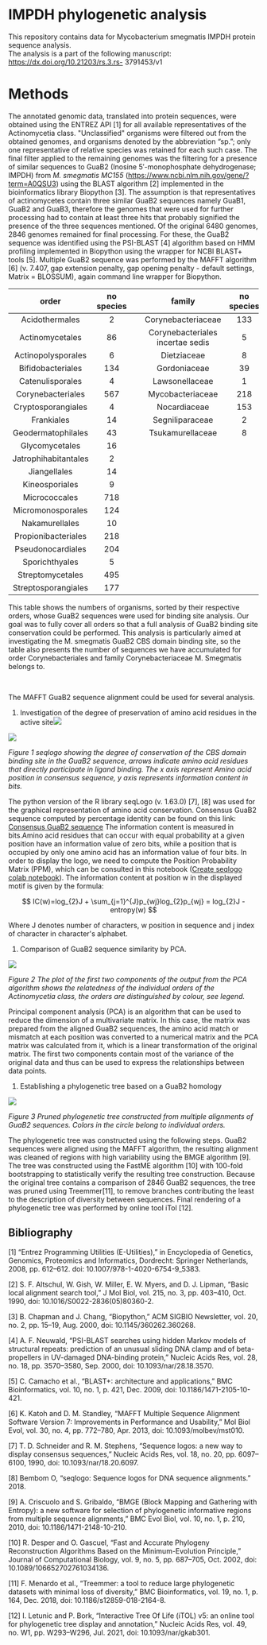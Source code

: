 # IMPDH phylogenetic analysis
This repository contains data for Mycobacterium smegmatis IMPDH protein sequence analysis.<br>
The analysis is a part of the following manuscript: https://dx.doi.org/10.21203/rs.3.rs-
3791453/v1

# Methods

The annotated genomic data, translated into protein sequences, were obtained using the ENTREZ API  [1] for all available representatives of the Actinomycetia class. "Unclassified" organisms were filtered out from the obtained genomes, and organisms denoted by the abbreviation “sp.”; only one representative of relative species was retained for each such case. The final filter applied to the remaining genomes was the filtering  for a presence of similar sequences to GuaB2 (Inosine 5′-monophosphate dehydrogenase; IMPDH) from *M. smegmatis MC155* (https://www.ncbi.nlm.nih.gov/gene/?term=A0QSU3) using the BLAST algorithm [2] implemented in the bioinformatics library Biopython [3]. The assumption is that representatives of actinomycetes contain three similar GuaB2 sequences namely GuaB1, GuaB2 and GuaB3, therefore the genomes that were used for further processing had to contain at least three hits that probably signified the presence of the three sequences mentioned. Of the original 6480 genomes, 2846 genomes remained for final processing. For these, the GuaB2 sequence was identified using the PSI-BLAST [4] algorithm based on HMM profiling implemented in Biopython using the wrapper for NCBI BLAST+ tools [5].  Multiple GuaB2 sequence was performed by the MAFFT algorithm [6] (v. 7.407, gap extension penalty, gap opening penalty - default settings, Matrix = BLOSSUM), again command line wrapper for Biopython.

|**order**|**no species**| |**family**|**no species**| |**genus**|**no species**|
| :-: | :-: | :- | :-: | :-: | :- | :-: | :-: |
|Acidothermales|2| |Corynebacteriaceae|133| |Hoyosella|5|
|Actinomycetales|86| |Corynebacteriales incertae sedis|5| |Mycobacterium|123|
|Actinopolysporales|6| |Dietziaceae|8| |Mycobacteroides|8|
|Bifidobacteriales|134| |Gordoniaceae|39| |Mycolicibacillus|2|
|Catenulisporales|4| |Lawsonellaceae|1| |Mycolicibacter|9|
|Corynebacteriales|567| |Mycobacteriaceae|218| |Mycolicibacterium|71|
|Cryptosporangiales|4| |Nocardiaceae|153| | | |
|Frankiales|14| |Segniliparaceae|2| | | |
|Geodermatophilales|43| |Tsukamurellaceae|8| | | |
|Glycomycetales|16| | | | | | |
|Jatrophihabitantales|2| | | | | | |
|Jiangellales|14| | | | | | |
|Kineosporiales|9| | | | | | |
|Micrococcales|718| | | | | | |
|Micromonosporales|124| | | | | | |
|Nakamurellales|10| | | | | | |
|Propionibacteriales|218| | | | | | |
|Pseudonocardiales|204| | | | | | |
|Sporichthyales|5| | | | | | |
|Streptomycetales|495| | | | | | |
|Streptosporangiales|177| | | | | | |

This table shows the numbers of organisms, sorted by their respective orders, whose GuaB2 sequences were used for binding site analysis. Our goal was to fully cover all orders so that a full analysis of GuaB2 binding site conservation could be performed. This analysis is particularly aimed at investigating the M. 
smegmatis GuaB2 CBS domain binding site, so the table also presents the number of sequences we have accumulated for order Corynebacteriales and family Corynebacteriaceae M. Smegmatis belongs to.


  
  <br>




The MAFFT GuaB2 sequence alignment could be used for several analysis.

1. Investigation of the degree of preservation of amino acid residues in the active site![](Aspose.Words.da738674-2570-4d85-9b35-ffd0b162fa95.001.png)

![](figures/logo_Guab2_Binding_Sites.png)

*Figure 1 seqlogo showing the degree of conservation of the CBS domain binding site in the GuaB2 sequence, arrows indicate amino acid residues that directly participate in ligand binding. The x axis represent Amino acid position in consensus sequence, y axis represents information content in bits.*

The python version of the R library seqLogo (v. 1.63.0) [7], [8] was used for the graphical representation of amino acid conservation. Consensus GuaB2 sequence computed by percentage identity can be found on this link: [Consensus GuaB2 sequence](data/all/Consensus_GuaB2_MAFFT_aligment.fasta)  The information content is measured in bits.Amino acid residues that can occur with equal probability at a given position have an information value of zero bits, while a position that is occupied by only one amino acid has an information value of four bits. In order to display the logo, we need to compute the Position Probability Matrix (PPM), which can be consulted in this notebook ([Create seqlogo colab notebook](https://colab.research.google.com/drive/1k_jFWg-pDz4aJW7baFWaSR2Ztzuj6lOH?usp=sharing)). The information content at position w in the displayed motif is given by the formula:

$$
IC(w)=log_{2}J + \sum_{j=1}^{J}p_{wj}log_{2}p_{wj} = log_{2}J - entropy(w)
$$

Where J denotes number of characters, w position in sequence and j index of character in character's alphabet.<br>



1. Comparison of GuaB2 sequence similarity by PCA.

![](figures/PCA_all.png)

*Figure 2 The plot of the first two components of the output from the PCA algorithm shows the relatedness of the individual orders of the Actinomycetia class, the orders are distinguished by colour, see legend.* 

Principal component analysis (PCA) is an algorithm that can be used to reduce the dimension of a multivariate matrix. In this case, the matrix was prepared from the aligned GuaB2 sequences, the amino acid match or mismatch at each position was converted to a numerical matrix and the PCA matrix was calculated from it, which is a linear transformation of the original matrix. The first two components contain most of the variance of the original data and thus can be used to express the relationships between data points.

1. Establishing a phylogenetic tree based on a GuaB2 homology

![](figures/Itol_tree_all_pruned200.png)

*Figure 3 Pruned phylogenetic tree constructed from multiple alignments of GuaB2 sequences. Colors in the circle belong to individual orders.*

The phylogenetic tree was constructed using the following steps. GuaB2 sequences were aligned using the MAFFT algorithm, the resulting alignment was cleaned of regions with high variability using the BMGE algorithm [9]. The tree was constructed using the FastME algorithm [10] with 100-fold bootstrapping to statistically verify the resulting tree construction. Because the original tree contains a comparison of 2846 GuaB2 sequences, the tree was pruned using Treemmer[11], to remove branches contributing the least to the description of diversity between sequences. Final rendering of a phylogenetic tree was performed by online tool iTol [12].

## Bibliography

[1]	“Entrez Programming Utilities (E-Utilities),” in Encyclopedia of Genetics, Genomics, Proteomics and Informatics, Dordrecht: Springer Netherlands, 2008, pp. 612–612. doi: 10.1007/978-1-4020-6754-9_5383.<br>

[2]	S. F. Altschul, W. Gish, W. Miller, E. W. Myers, and D. J. Lipman, “Basic local alignment search tool,” J Mol Biol, vol. 215, no. 3, pp. 403–410, Oct. 1990, doi: 10.1016/S0022-2836(05)80360-2.<br>

[3]	B. Chapman and J. Chang, “Biopython,” ACM SIGBIO Newsletter, vol. 20, no. 2, pp. 15–19, Aug. 2000, doi: 10.1145/360262.360268.<br>

[4]	A. F. Neuwald, “PSI-BLAST searches using hidden Markov models of structural repeats: prediction of an unusual sliding DNA clamp and of beta-propellers in UV-damaged DNA-binding protein,” Nucleic Acids Res, vol. 28, no. 18, pp. 3570–3580, Sep. 2000, doi: 10.1093/nar/28.18.3570.<br>

[5]	C. Camacho et al., “BLAST+: architecture and applications,” BMC Bioinformatics, vol. 10, no. 1, p. 421, Dec. 2009, doi: 10.1186/1471-2105-10-421.<br>

[6]	K. Katoh and D. M. Standley, “MAFFT Multiple Sequence Alignment Software Version 7: Improvements in Performance and Usability,” Mol Biol Evol, vol. 30, no. 4, pp. 772–780, Apr. 2013, doi: 10.1093/molbev/mst010.<br>

[7]	T. D. Schneider and R. M. Stephens, “Sequence logos: a new way to display consensus sequences,” Nucleic Acids Res, vol. 18, no. 20, pp. 6097–6100, 1990, doi: 10.1093/nar/18.20.6097.<br>

[8]	Bembom O, “seqlogo: Sequence logos for DNA sequence alignments.” 2018.<br>

[9]	A. Criscuolo and S. Gribaldo, “BMGE (Block Mapping and Gathering with Entropy): a new software for selection of phylogenetic informative regions from multiple sequence alignments,” BMC Evol Biol, vol. 10, no. 1, p. 210, 2010, doi: 10.1186/1471-2148-10-210.<br>

[10]	R. Desper and O. Gascuel, “Fast and Accurate Phylogeny Reconstruction Algorithms Based on the Minimum-Evolution Principle,” Journal of Computational Biology, vol. 9, no. 5, pp. 687–705, Oct. 2002, doi: 10.1089/106652702761034136.<br>

[11]	F. Menardo et al., “Treemmer: a tool to reduce large phylogenetic datasets with minimal loss of diversity,” BMC Bioinformatics, vol. 19, no. 1, p. 164, Dec. 2018, doi: 10.1186/s12859-018-2164-8.<br>

[12]	I. Letunic and P. Bork, “Interactive Tree Of Life (iTOL) v5: an online tool for phylogenetic tree display and annotation,” Nucleic Acids Res, vol. 49, no. W1, pp. W293–W296, Jul. 2021, doi: 10.1093/nar/gkab301.
 

